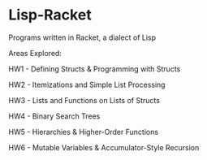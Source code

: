 # Lisp-Racket

Programs written in Racket, a dialect of Lisp

Areas Explored:

HW1 - Defining Structs & Programming with Structs

HW2 - Itemizations and Simple List Processing

HW3 - Lists and Functions on Lists of Structs

HW4 - Binary Search Trees

HW5 - Hierarchies & Higher-Order Functions

HW6 - Mutable Variables & Accumulator-Style Recursion
